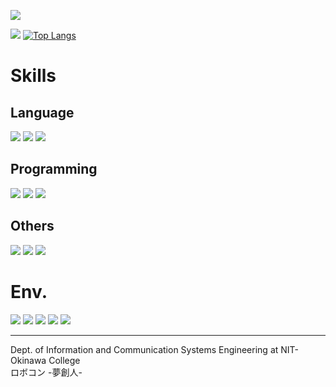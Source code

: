![](https://komarev.com/ghpvc/?username=wassy310)

![](http://github-profile-summary-cards.vercel.app/api/cards/stats?username=wassy310&theme=dracula)
[![Top Langs](https://github-readme-stats.vercel.app/api/top-langs/?username=wassy310&layout=compact&hide=CMake&theme=dracula&langs_count=8)](https://github.com/anuraghazra/github-readme-stats)

# Skills
## Language
![](https://img.shields.io/badge/1st-Japanese%20(Native)-darkred)
![](https://img.shields.io/badge/2nd-Amer.%20English-navy)
![](https://img.shields.io/badge/3rd-JP.%20Sign%20Language-blue)

## Programming
![](https://img.shields.io/badge/Front-HTML,%20JavaScript,%20Bootstrap,%20Dart(Flutter)-darkgreen)
![](https://img.shields.io/badge/Back-Python,%20Java-skyblue)
![](https://img.shields.io/badge/Server-Python(FastAPI)-blue)

## Others
![](https://img.shields.io/badge/Design-SolidWorks%202019-darkred)
![](https://img.shields.io/badge/Video%20Editor-DaVinci%20Resolve-blue)
![](https://img.shields.io/badge/Board%20production-KiCAD%206.0-navy)

# Env.
![](https://img.shields.io/badge/Main-Windows%2010-blue)
![](https://img.shields.io/badge/Sub-Ubuntu%2022.04-orange)
![](https://img.shields.io/badge/File%20Server-Ubuntu%2022.04-orange)
![](https://img.shields.io/badge/Editor-Visual%20Studio%20Code-blue)
![](https://img.shields.io/badge/Browser-Chrome-red)

---

Dept. of Information and Communication Systems Engineering at NIT-Okinawa College  
ロボコン -夢創人-  
